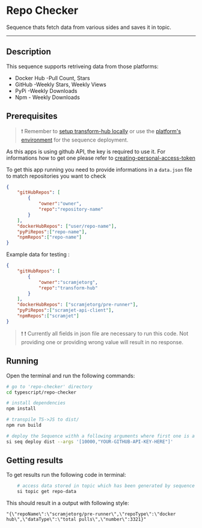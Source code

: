 # Repo Checker

Sequence thats fetch data from various sides and saves it in topic.

___

## Description

This sequence supports retriveing data from those platforms:

* Docker Hub -Pull Count, Stars
* GitHub -Weekly Stars, Weekly Views
* PyPi -Weekly Downloads
* Npm - Weekly Downloads


## Prerequisites

> ❗ Remember to [setup transform-hub locally](https://docs.scramjet.org/platform/self-hosted-installation) or use the [platform's environment](https://docs.scramjet.org/platform/quick-start) for the sequence deployment.

As this apps is using github API, the key is required to use it. For informations how to get one please refer to [creating-personal-access-token](https://docs.github.com/en/authentication/keeping-your-account-and-data-secure/creating-a-personal-access-token)


To get this app running you need to provide informations in a `data.json` file to match repositories you want to check

```json
{
    "gitHubRepos": [
        {
            "owner":"owner",
            "repo":"repository-name"
        }
    ],
    "dockerHubRepos": ["user/repo-name"],
    "pyPiRepos":["repo-name"],
    "npmRepos":["repo-name"]
}
```

Example data for testing :
```json
{
    "gitHubRepos": [
        {
            "owner":"scramjetorg",
            "repo":"transform-hub"
        }
    ],
    "dockerHubRepos": ["scramjetorg/pre-runner"],
    "pyPiRepos":["scramjet-api-client"],
    "npmRepos":["scramjet"]
}
```

> ❗ ❗ Currently all fields in json file are necessary to run this code. Not providing one or providing wrong value will result in no response.
## Running

Open the terminal and run the following commands:

```bash
# go to 'repo-checker' directory
cd typescript/repo-checker

# install dependencies
npm install

# transpile TS->JS to dist/
npm run build

# deploy the Sequence withh a following arguments where first one is a time interval in ms which determines how often to check for data and second is github api key
si seq deploy dist --args '[10000,"YOUR-GITHUB-API-KEY-HERE"]'

```

## Getting results

To get results run the following code in terminal:

``` bash
    # access data stored in topic which has been generated by sequence
    si topic get repo-data
```

This should result in a output with following style:

```
"{\"repoName\":\"scramjetorg/pre-runner\",\"repoType\":\"docker hub\",\"dataType\":\"total pulls\",\"number\":3321}"
```
